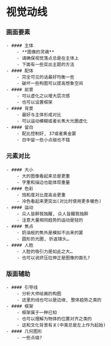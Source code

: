 # 视觉动线
### 画面要素
	- #### 主体
		- **图像的灵魂**
		- 请确保视觉落点总是在主体上
		- 下面有一些突出主题的方法
	- #### 配体
		- 完全可见的话最好均衡一些
		- 破坏一些构图可以提高想象空间
	- #### 前景
		- 可以虚化之以增大层次感
		- 也可以设置框架
	- #### 背景
		- 最好与主体形成对比
		- 可以运动模糊或者长焦大光圈虚化
	- #### 留白
		- 配比控制好, 37或者黄金罢
		- 白中留一些小点缀也不错
### 元素对比
	- #### 大小
		- 大的图像看起来总是更重
		- 字重和描边也能体现重量
	- #### 色彩
		- 饱和度对比度高会更重
		- 冷色看起来更突出(对比时使用更多暖色)
	- #### 运动
		- 众人皆醉我独醒, 众人皆醒我独醉
		- 注意大量相同趋势的运动是轻的
	- #### 焦点
		- 奶油般的焦外是模拟不出来的罢
		- 圆形的光圈, 折返镜头…
	- #### 人脸
		- 人脸的吸引力是如此之大…
		- 也可以说挤压拉伸正是图像的面孔?
### 版面辅助
	- #### 引导线
		- 分析大师绘画的构图
		- 这里的线也可以是边缘, 整体趋势之类的
	- #### 框架
		- 框架属于一种已知
		- 也可以理解为物体的位置对齐之类的
		- 这和文化背景有关(中美总是左上作为起始)
	- #### 几何图形
		- 一些点缀?
